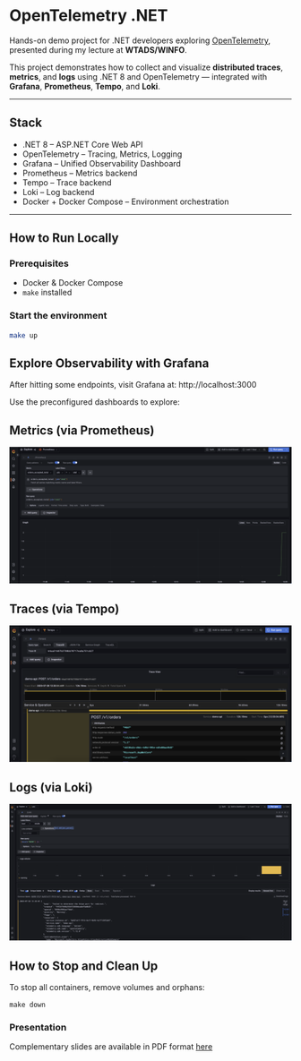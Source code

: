 # OpenTelemetry .NET

Hands-on demo project for .NET developers exploring [OpenTelemetry](https://opentelemetry.io/), presented during my lecture at **WTADS/WINFO**.

This project demonstrates how to collect and visualize **distributed traces**, **metrics**, and **logs** using .NET 8 and OpenTelemetry — integrated with **Grafana**, **Prometheus**, **Tempo**, and **Loki**.

---

## Stack

- .NET 8 – ASP.NET Core Web API
- OpenTelemetry – Tracing, Metrics, Logging
- Grafana – Unified Observability Dashboard
- Prometheus – Metrics backend
- Tempo – Trace backend
- Loki – Log backend
- Docker + Docker Compose – Environment orchestration

---

## How to Run Locally

### Prerequisites

- Docker & Docker Compose
- `make` installed

### Start the environment

```bash
make up
```

## Explore Observability with Grafana
After hitting some endpoints, visit Grafana at: http://localhost:3000

Use the preconfigured dashboards to explore:

## Metrics (via Prometheus)
<p align="center"> <img src="./docs/prometheus.png" alt="Grafana - Prometheus metrics" width="700"/> </p>

## Traces (via Tempo)
<p align="center"> <img src="./docs/tempo.png" alt="Grafana - Tempo traces" width="700"/> </p>

## Logs (via Loki)
<p align="center"> <img src="./docs/loki.png" alt="Grafana - Loki logs" width="700"/> </p>

## How to Stop and Clean Up

To stop all containers, remove volumes and orphans:
```
make down
```

### Presentation
Complementary slides are available in PDF format [here](./docs/presentation.pdf)